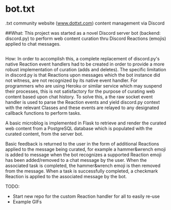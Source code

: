 # bot.txt
.txt  community website (www.dottxt.com) content management via Discord

##What: 
This project was started as a novel Discord server bot (backend: discord.py) to perform web content curation thru Discord Reactions (emojis) applied to chat messages.

##
How: In order to accomplish this, a complete replacement of discord.py's native Reaction event handlers had to be created in order to provide a more robust implementation of curation (adds and deletes).
The specific limitation in discord.py is that Reactions upon messages which the bot instance did not witness, are not recognized by its native event handler. For programmers who are using Heroku or similar service which may suspend their processes, this is not satisfactory for the purpose of curating web content based upon chat history.
To solve this, a the raw socket event handler is used to parse the Reaction events and yield discord.py context with the relevant Classes and these events are relayed to any designated callback functions to perform tasks.

A basic microblog is implemented in Flask to retrieve and render the curated web content from a PostgreSQL database which is populated with the curated content, from the server bot.

Basic feedback is returned to the user in the form of additional Reactions applied to the message being curated, for example a hammer&wrench emoji is added to message when the bot recognizes a supported Reaction emoji has been added/removed to a chat message by the user. When the associated task is completed, the hammer&wrench emoji is then removed from the message.
When a task is successfully completed, a checkmark Reaction is applied to the associated message by the bot.


TODO:
* Start new repo for the custom Reaction handler for all to easily re-use
* Example GIFs
